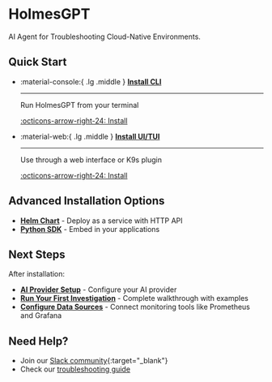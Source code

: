 # HolmesGPT

AI Agent for Troubleshooting Cloud-Native Environments.

## Quick Start

<div class="grid cards" markdown>

-   :material-console:{ .lg .middle } **[Install CLI](installation/cli-installation.md)**

    ---

    Run HolmesGPT from your terminal

    [:octicons-arrow-right-24: Install](installation/cli-installation.md)

-   :material-web:{ .lg .middle } **[Install UI/TUI](installation/ui-installation.md)**

    ---

    Use through a web interface or K9s plugin

    [:octicons-arrow-right-24: Install](installation/ui-installation.md)

</div>

## Advanced Installation Options

* **[Helm Chart](installation/kubernetes-installation.md)** - Deploy as a service with HTTP API
* **[Python SDK](installation/python-installation.md)** - Embed in your applications

## Next Steps

After installation:

- **[AI Provider Setup](ai-providers/index.md)** - Configure your AI provider
- **[Run Your First Investigation](installation/first-investigation.md)** - Complete walkthrough with examples
- **[Configure Data Sources](data-sources/index.md)** - Connect monitoring tools like Prometheus and Grafana

## Need Help?

- Join our [Slack community](https://robustacommunity.slack.com){:target="_blank"}
- Check our [troubleshooting guide](reference/troubleshooting.md)
